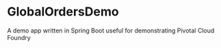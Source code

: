 # GlobalOrdersDemo
A demo app written in Spring Boot useful for demonstrating Pivotal Cloud Foundry
